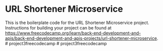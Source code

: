 # URL Shortener Microservice

This is the boilerplate code for the URL Shortener Microservice project. Instructions for building your project can be found at https://www.freecodecamp.org/learn/back-end-development-and-apis/back-end-development-and-apis-projects/url-shortener-microservice.
#   p r o j e c t 3 f r e e c o d e c a m p  
 #   p r o j e c t 3 f r e e c o d e c a m p  
 